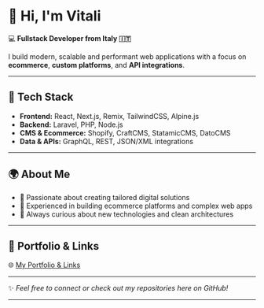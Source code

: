 # 👋 Hi, I'm Vitali

💻 **Fullstack Developer from Italy 🇮🇹**

I build modern, scalable and performant web applications with a focus on **ecommerce**, **custom platforms**, and **API integrations**.

---

## 🚀 Tech Stack

* **Frontend:** React, Next.js, Remix, TailwindCSS, Alpine.js
* **Backend:** Laravel, PHP, Node.js
* **CMS & Ecommerce:** Shopify, CraftCMS, StatamicCMS, DatoCMS
* **Data & APIs:** GraphQL, REST, JSON/XML integrations

---

## 🌍 About Me

* 🔹 Passionate about creating tailored digital solutions
* 🔹 Experienced in building ecommerce platforms and complex web apps
* 🔹 Always curious about new technologies and clean architectures

---

## 📎 Portfolio & Links

🌐 [My Portfolio & Links](https://linktr.ee/vitali.jalbu)

---

✨ *Feel free to connect or check out my repositories here on GitHub!*

---
